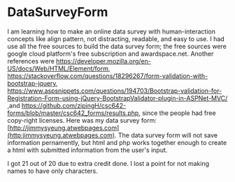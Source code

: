 # DataSurveyForm
I am learning how to make an online data survey with human-interaction concepts like align pattern, not distracting, readable, and easy to use.
I had use all the free sources to build the data survey form; the free sources were google cloud platform's free subscription and awardspace.net.
Another references were https://developer.mozilla.org/en-US/docs/Web/HTML/Element/form, https://stackoverflow.com/questions/18296267/form-validation-with-bootstrap-jquery, https://www.aspsnippets.com/questions/194703/Bootstrap-validation-for-Registration-Form-using-jQuery-BootstrapValidator-plugin-in-ASPNet-MVC/ ,and https://github.com/zipingH/csc642-forms/blob/master/csc642_forms/results.php, since the people had free copy-right licenses.
Here was my data survey form: [http://jimmysyeung.atwebpages.com](http:jimmysyeung.atwebpages.com). The data survey form will not save information pernamently, but html and php works together enough to create a html with submitted information from the user's input.

I got 21 out of 20 due to extra credit done. I lost a point for not making names to have only characters.
